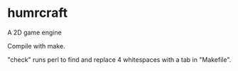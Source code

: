 # humrcraft
A 2D game engine

Compile with make.

"check" runs perl to find and replace 4 whitespaces with a tab in "Makefile".
